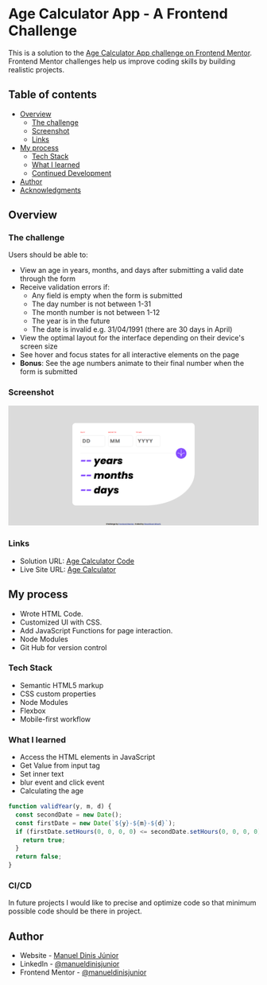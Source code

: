 # Age Calculator App - A Frontend Challenge

This is a solution to the [Age Calculator App challenge on Frontend Mentor](https://www.frontendmentor.io/challenges/age-calculator-app-dF9DFFpj-Q). 
Frontend Mentor challenges help us improve coding skills by building realistic projects.

## Table of contents

- [Overview](#overview)
  - [The challenge](#the-challenge)
  - [Screenshot](#screenshot)
  - [Links](#links)
- [My process](#my-process)
  - [Tech Stack](#tech-stack)
  - [What I learned](#what-i-learned)
  - [Continued Development](#CI/CD)
- [Author](#author)
- [Acknowledgments](#acknowledgments)

## Overview

### The challenge

Users should be able to:

- View an age in years, months, and days after submitting a valid date through the form
- Receive validation errors if:
  - Any field is empty when the form is submitted
  - The day number is not between 1-31
  - The month number is not between 1-12
  - The year is in the future
  - The date is invalid e.g. 31/04/1991 (there are 30 days in April)
- View the optimal layout for the interface depending on their device's screen size
- See hover and focus states for all interactive elements on the page
- **Bonus**: See the age numbers animate to their final number when the form is submitted

### Screenshot

![](./screenshot.jpg)

### Links

- Solution URL: [Age Calculator Code](https://github.com/manueldinisjunior/age-calculator-app)
- Live Site URL: [Age Calculator](https://manueldinisjunior.github.io/age-calculator-app/)

## My process

- Wrote HTML Code.
- Customized UI with CSS.
- Add JavaScript Functions for page interaction.
- Node Modules
- Git Hub for version control

### Tech Stack

- Semantic HTML5 markup
- CSS custom properties
- Node Modules
- Flexbox
- Mobile-first workflow

### What I learned

- Access the HTML elements in JavaScript
- Get Value from input tag
- Set inner text
- blur event and click event
- Calculating the age

```js
function validYear(y, m, d) {
  const secondDate = new Date();
  const firstDate = new Date(`${y}-${m}-${d}`);
  if (firstDate.setHours(0, 0, 0, 0) <= secondDate.setHours(0, 0, 0, 0)) {
    return true;
  }
  return false;
}
```

### CI/CD

In future projects I would like to precise and optimize code so that minimum possible code should be there in project.

## Author

* Website - [Manuel Dinis Júnior](https://manueldinisjunior.com/)
* LinkedIn - [@manueldinisjunior](https://www.linkedin.com/in//manueldinisjunior)
* Frontend Mentor - [@manueldinisjunior](https://www.frontendmentor.io/profile/manueldinisjunior)
